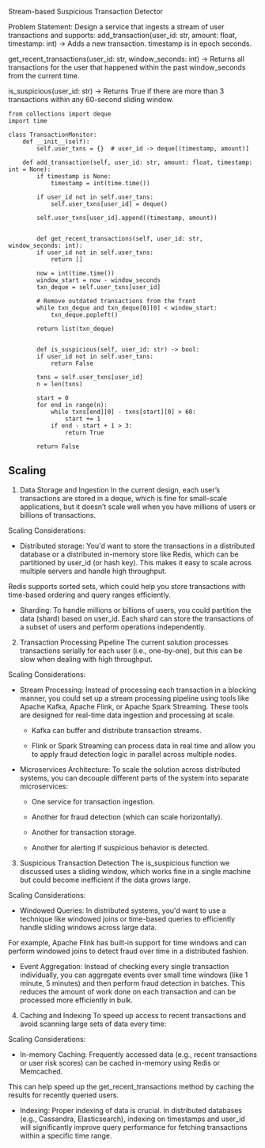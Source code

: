 
Stream-based Suspicious Transaction Detector

Problem Statement:
Design a service that ingests a stream of user transactions and supports:
add_transaction(user_id: str, amount: float, timestamp: int)
 → Adds a new transaction. timestamp is in epoch seconds.


get_recent_transactions(user_id: str, window_seconds: int)
 → Returns all transactions for the user that happened within the past window_seconds from the current time.


is_suspicious(user_id: str)
 → Returns True if there are more than 3 transactions within any 60-second sliding window.


```
from collections import deque
import time

class TransactionMonitor:
    def __init__(self):
        self.user_txns = {}  # user_id -> deque[(timestamp, amount)]

    def add_transaction(self, user_id: str, amount: float, timestamp: int = None):
        if timestamp is None:
            timestamp = int(time.time())

        if user_id not in self.user_txns:
            self.user_txns[user_id] = deque()

        self.user_txns[user_id].append((timestamp, amount))


        def get_recent_transactions(self, user_id: str, window_seconds: int):
        if user_id not in self.user_txns:
            return []

        now = int(time.time())
        window_start = now - window_seconds
        txn_deque = self.user_txns[user_id]

        # Remove outdated transactions from the front
        while txn_deque and txn_deque[0][0] < window_start:
            txn_deque.popleft()

        return list(txn_deque)


        def is_suspicious(self, user_id: str) -> bool:
        if user_id not in self.user_txns:
            return False

        txns = self.user_txns[user_id]
        n = len(txns)

        start = 0
        for end in range(n):
            while txns[end][0] - txns[start][0] > 60:
                start += 1
            if end - start + 1 > 3:
                return True

        return False

```

## Scaling

1. Data Storage and Ingestion
In the current design, each user’s transactions are stored in a deque, which is fine for small-scale applications, but it doesn’t scale well when you have millions of users or billions of transactions.

Scaling Considerations:

- Distributed storage: You'd want to store the transactions in a distributed database or a distributed in-memory store like Redis, which can be partitioned by user_id (or hash key). This makes it easy to scale across multiple servers and handle high throughput.

Redis supports sorted sets, which could help you store transactions with time-based ordering and query ranges efficiently.

- Sharding: To handle millions or billions of users, you could partition the data (shard) based on user_id. Each shard can store the transactions of a subset of users and perform operations independently.

2. Transaction Processing Pipeline
The current solution processes transactions serially for each user (i.e., one-by-one), but this can be slow when dealing with high throughput.

Scaling Considerations:

- Stream Processing: Instead of processing each transaction in a blocking manner, you could set up a stream processing pipeline using tools like Apache Kafka, Apache Flink, or Apache Spark Streaming. These tools are designed for real-time data ingestion and processing at scale.

  - Kafka can buffer and distribute transaction streams.

  - Flink or Spark Streaming can process data in real time and allow you to apply fraud detection logic in parallel across multiple nodes.

- Microservices Architecture: To scale the solution across distributed systems, you can decouple different parts of the system into separate microservices:

  - One service for transaction ingestion.

  - Another for fraud detection (which can scale horizontally).

  - Another for transaction storage.

  - Another for alerting if suspicious behavior is detected.
 
 3. Suspicious Transaction Detection
The is_suspicious function we discussed uses a sliding window, which works fine in a single machine but could become inefficient if the data grows large.

Scaling Considerations:

- Windowed Queries: In distributed systems, you'd want to use a technique like windowed joins or time-based queries to efficiently handle sliding windows across large data.

For example, Apache Flink has built-in support for time windows and can perform windowed joins to detect fraud over time in a distributed fashion.

- Event Aggregation: Instead of checking every single transaction individually, you can aggregate events over small time windows (like 1 minute, 5 minutes) and then perform fraud detection in batches. This reduces the amount of work done on each transaction and can be processed more efficiently in bulk.

4. Caching and Indexing
To speed up access to recent transactions and avoid scanning large sets of data every time:

Scaling Considerations:

- In-memory Caching: Frequently accessed data (e.g., recent transactions or user risk scores) can be cached in-memory using Redis or Memcached.

This can help speed up the get_recent_transactions method by caching the results for recently queried users.

- Indexing: Proper indexing of data is crucial. In distributed databases (e.g., Cassandra, Elasticsearch), indexing on timestamps and user_id will significantly improve query performance for fetching transactions within a specific time range.
